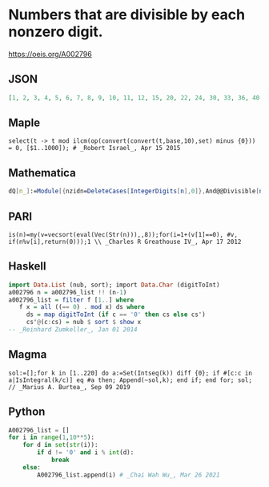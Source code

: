 # Numbers that are divisible by each nonzero digit\.
https://oeis.org/A002796
## JSON
```JSON
[1, 2, 3, 4, 5, 6, 7, 8, 9, 10, 11, 12, 15, 20, 22, 24, 30, 33, 36, 40, 44, 48, 50, 55, 60, 66, 70, 77, 80, 88, 90, 99, 100, 101, 102, 104, 105, 110, 111, 112, 115, 120, 122, 124, 126, 128, 132, 135, 140, 144, 150, 155, 162, 168, 175, 184, 200, 202, 204, 208, 210, 212]
```
## Maple
```Maple
select(t -> t mod ilcm(op(convert(convert(t,base,10),set) minus {0})) = 0, [$1..1000]); # _Robert Israel_, Apr 15 2015
```
## Mathematica
```Mathematica
dQ[n_]:=Module[{nzidn=DeleteCases[IntegerDigits[n],0]},And@@Divisible[n, nzidn]]; Select[Range[250],dQ] (* _Harvey P. Dale_, Dec 13 2011 *)
```
## PARI
```PARI
is(n)=my(v=vecsort(eval(Vec(Str(n))),,8));for(i=1+(v[1]==0), #v, if(n%v[i],return(0)));1 \\ _Charles R Greathouse IV_, Apr 17 2012
```
## Haskell
```Haskell
import Data.List (nub, sort); import Data.Char (digitToInt)
a002796 n = a002796_list !! (n-1)
a002796_list = filter f [1..] where
   f x = all ((== 0) . mod x) ds where
     ds = map digitToInt (if c == '0' then cs else cs')
     cs'@(c:cs) = nub $ sort $ show x
-- _Reinhard Zumkeller_, Jan 01 2014
```
## Magma
```Magma
sol:=[];for k in [1..220] do a:=Set(Intseq(k)) diff {0}; if #[c:c in a|IsIntegral(k/c)] eq #a then; Append(~sol,k); end if; end for; sol; // _Marius A. Burtea_, Sep 09 2019
```
## Python
```Python
A002796_list = []
for i in range(1,10**5):
    for d in set(str(i)):
        if d != '0' and i % int(d):
            break
    else:
        A002796_list.append(i) # _Chai Wah Wu_, Mar 26 2021
```
